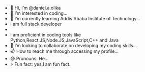 
- 👋 Hi, I’m @daniel.a.olika
- 👀 I’m interested in coding...
- 🌱 I’m currently learning Addis Ababa Institute of Technology...
- I am full stack developer
- 
- I am proficient in coding tools like Python,React.JS,Node.JS,JavaScript,C++ and Java
- 💞️ I’m looking to collaborate on developing my coding skills...
- 📫 How to reach me through accessing my profile...
- 😄 Pronouns: He...
- ⚡ Fun fact: yes,I am fun fact.

<!---
danieladeba/danieladeba is a ✨ special ✨ repository because its `README.md` (this file) appears on your GitHub profile.
You can click the Preview link to take a look at your changes.
--->
